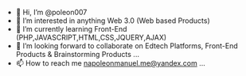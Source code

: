 - 👋 Hi, I’m @poleon007
- 👀 I’m interested in anything Web 3.0 (Web based Products)
- 🌱 I’m currently learning Front-End (PHP,JAVASCRIPT,HTML,CSS,JQUERY,AJAX)
- 💞️ I’m looking forward to collaborate on Edtech Platforms, Front-End Products & Brainstorming Products ...
- 📫 How to reach me  napoleonmanuel.me@yandex.com ...

<!---
poleon007/poleon007 is a ✨ special ✨ repository because its `README.md` (this file) appears on your GitHub profile.
You can click the Preview link to take a look at your changes.
--->
